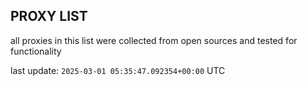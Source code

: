 ## PROXY LIST

all proxies in this list were collected from open sources and tested for functionality

last update: `2025-03-01 05:35:47.092354+00:00` UTC